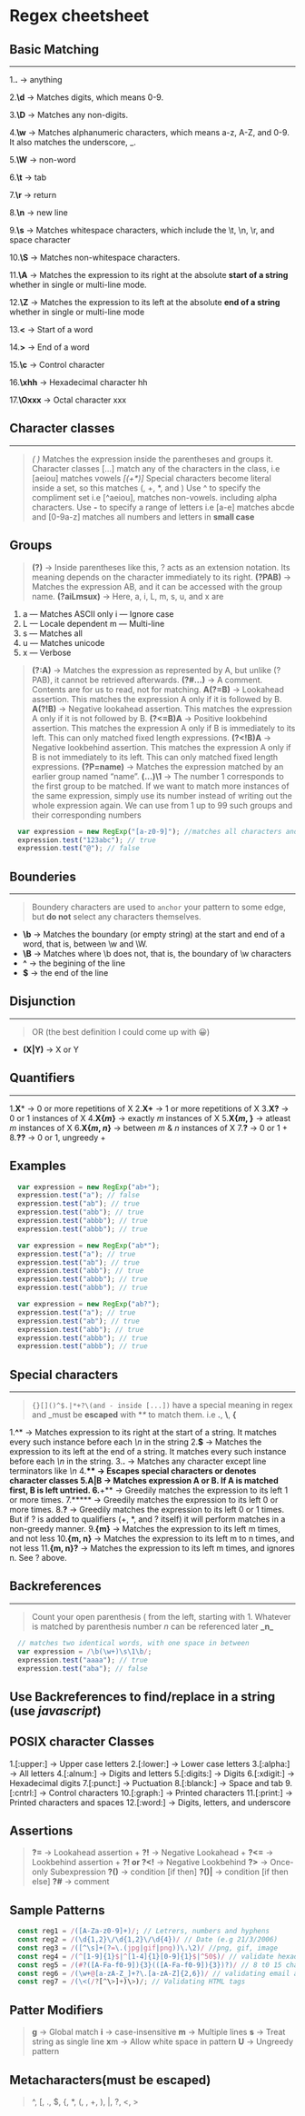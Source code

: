 # Regex cheetsheet

## Basic Matching

  ----------
 1.**.**       -> anything

 2.**\d**      -> Matches digits, which means 0-9.

 3.**\D**      -> Matches any non-digits.

 4.**\w**      -> Matches alphanumeric characters, which means a-z, A-Z, and 0-9. It also matches the underscore, _.

 5.**\W**      -> non-word

 6.**\t**      -> tab

 7.**\r**      -> return

 8.**\n**      -> new line

 9.**\s**      -> Matches whitespace characters, which include the \t, \n, \r, and space character

 10.**\S**     -> Matches non-whitespace characters.

 11.**\A**     -> Matches the expression to its right at the absolute **start of a string** whether in single or multi-line mode.

 12.**\Z**     -> Matches the expression to its left at the absolute **end of a string** whether in single or multi-line mode

 13.**\<**    -> Start of a word

 14.**\>**    -> End of a word

 15.**\c**    -> Control character

 16.**\xhh**  -> Hexadecimal character hh

 17.**\Oxxx** -> Octal character xxx

## Character classes

----------
> _( )_ Matches the expression inside the parentheses and groups it.
> Character classes [...] match any of the characters in the class, i.e [aeiou] matches vowels
 > _[(+*)]_ Special characters become literal inside a set, so this matches (, +, *, and )
> Use ^ to specify the compliment set i.e [^aeiou], matches non-vowels. including alpha characters.
 > Use **-** to specify a range of letters i.e [a-e] matches abcde and [0-9a-z] matches all numbers and letters in **small case**

## Groups

 > **(?)**        -> Inside parentheses like this, ? acts as an extension notation. Its meaning depends on the character immediately to its right.
 > **(?PAB)**     -> Matches the expression AB, and it can be accessed with the group name.
 > **(?aiLmsux)** -> Here, a, i, L, m, s, u, and x are
  1. a — Matches ASCII only i — Ignore case
  2. L — Locale dependent m — Multi-line
  3. s — Matches all
  4. u — Matches unicode
  5. x — Verbose
 > **(?:A)**     -> Matches the expression as represented by A, but unlike (?PAB), it cannot be retrieved afterwards.
 > **(?#...)**   -> A comment. Contents are for us to read, not for matching.
 > **A(?=B)**    -> Lookahead assertion. This matches the expression A only if it is followed by B.
 > **A(?!B)**    -> Negative lookahead assertion. This matches the expression A only if it is not followed by B.
 > **(?<=B)A**   -> Positive lookbehind assertion. This matches the expression A only if B is immediately to its left. This can only matched fixed length expressions.
 > **(?<!B)A**   -> Negative lookbehind assertion. This matches the expression A only if B is not immediately to its left. This can only matched fixed length expressions.
 > **(?P=name)** -> Matches the expression matched by an earlier group named “name”.
 > **(...)\1**   -> The number 1 corresponds to the first group to be matched. If we want to match more instances of the same expression, simply use its number instead of writing out the whole expression again. We can use from 1 up to 99 such groups and their corresponding numbers

```js
  var expression = new RegExp("[a-z0-9]"); //matches all characters and digits excluding alphanumeric
  expression.test("123abc"); // true
  expression.test("@"); // false
```

## Bounderies

----------
 > Boundery characters are used to `anchor` your pattern to some edge, but **do not** select any characters themselves.

- **\b** -> Matches the boundary (or empty string) at the start and end of a word, that is, between \w and \W.
- **\B** -> Matches where \b does not, that is, the boundary of \w characters
- **^**  -> the begining of the line
- **$**  -> the end of the line

## Disjunction

----------
> OR (the best definition I could come up with 😀)

- **(X|Y)** -> X or Y

## Quantifiers

----------
1.**X***          -> 0 or more repetitions of X
2.**X+**          -> 1 or more repetitions of X
3.**X?**          -> 0 or 1 instances of X
4.**X{_m_}**      -> exactly _m_ instances of X
5.**X{_m_, }**    -> atleast _m_ instances of X
6.**X{_m_, _n_}** -> between _m_ & _n_ instances of X
7.**?**           -> 0 or 1 +
8.**??**          -> 0 or 1,  ungreedy +

## Examples

```js
  var expression = new RegExp("ab+");
  expression.test("a"); // false
  expression.test("ab"); // true
  expression.test("abb"); // true
  expression.test("abbb"); // true
  expression.test("abbb"); // true
```

```js
  var expression = new RegExp("ab*");
  expression.test("a"); // true
  expression.test("ab"); // true
  expression.test("abb"); // true
  expression.test("abbb"); // true
  expression.test("abbb"); // true
```

```js
  var expression = new RegExp("ab?");
  expression.test("a"); // true
  expression.test("ab"); // true
  expression.test("abb"); // true
  expression.test("abbb"); // true
  expression.test("abbb"); // true
```

## Special characters

----------
 > `{}[]()^$.|*+?\(and - inside [...])` have a special meaning in regex and _must be **escaped** with **\** to match them. i.e **\.**, **\\**, **\{**

 1.**^***        -> Matches expression to its right at the start of a string. It matches every such instance before each _\n_ in the string
 2.**$**         -> Matches the expression to its left at the end of a string. It matches every such instance before each _\n_ in the string.
 3.**.**         -> Matches any character except line terminators like _\n_
 4.**\**         -> Escapes special characters or denotes character classes
 5.**A|B**       -> Matches expression A or B. If A is matched first, B is left untried.
 6.**+**         -> Greedily matches the expression to its left 1 or more times.
 7.*****         -> Greedily matches the expression to its left 0 or more times.
 8.**?**         -> Greedily matches the expression to its left 0 or 1 times. But if ? is added to qualifiers (+, *, and ? itself) it will perform matches in a non-greedy manner.
 9.**{m}**       -> Matches the expression to its left m times, and not less
 10.**{m, n}**    -> Matches the expression to its left m to n times, and not less
 11.**{m, n}?**   -> Matches the expression to its left m times, and ignores n. See ? above.

## Backreferences

----------
 > Count your open parenthesis ( from the left, starting with 1. Whatever is matched by parenthesis number _n_ can be referenced later **\_n_**

```js
  // matches two identical words, with one space in between
  var expression = /\b(\w+)\s\1\b/;
  expression.test("aaaa"); // true
  expression.test("aba"); // false
```

## Use Backreferences to find/replace in a string (use _javascript_)

## POSIX character Classes

1.[:upper:]    -> Upper case letters
2.[:lower:]    -> Lower case letters
3.[:alpha:]    -> All letters
4.[:alnum:]    -> Digits and letters
5.[:digits:]   -> Digits
6.[:xdigit:]   -> Hexadecimal digits
7.[:punct:]    -> Puctuation
8.[:blanck:]   -> Space and tab
9.[:cntrl:]    -> Control characters
10.[:graph:]    -> Printed characters
11.[:print:]    -> Printed characters and spaces
12.[:word:]     -> Digits, letters, and underscore

## Assertions

> **?=**             -> Lookahead assertion +
> **?!**             -> Negative Lookahead +
> **?<=**            -> Lookbehind assertion +
> **?! or ?<!**      -> Negative Lookbehind
> **?>**             -> Once-only Subexpression
> **?()**            -> condition [if then]
> **?()|**           -> condition [if then else]
> **?#**             -> comment

## Sample Patterns

```js
  const reg1 = /([A-Za-z0-9]+)/; // Letrers, numbers and hyphens
  const reg2 = /(\d{1,2}\/\d{1,2}\/\d{4})/ // Date (e.g 21/3/2006)
  const reg3 = /([^\s]+(?=\.(jpg|gif|png))\.\2)/ //png, gif, image
  const reg4 = /(^[1-9]{1}$|^[1-4]{1}[0-9]{1}$|^50$)/ // validate hexadecimal color
  const reg5 = /(#?([A-Fa-f0-9]){3}(([A-Fa-f0-9]){3})?)/ // 8 t0 15 character string with atleast one uppercase letter, one lower case letter and one digit(useful for passwords)
  const reg6 = /(\w+@[a-zA-Z_]+?\.[a-zA-Z]{2,6})/ // validating email addresses
  const reg7 = /(\<(/?[^\>]+)\>)/; // Validating HTML tags
```

## Patter Modifiers

> **g**   -> Global match
> **i**   -> case-insensitive
> **m**   -> Multiple lines
> **s**   -> Treat string as single line
> **x**m  -> Allow white space in pattern
> **U**   -> Ungreedy pattern

## Metacharacters(must be escaped)

 > ^, [, ., $, {, *, (, \, +, ), |, ?, <, >
